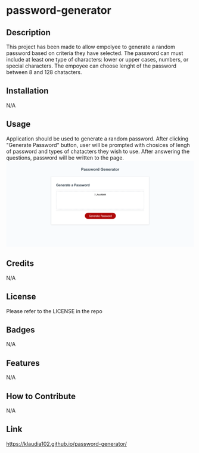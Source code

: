 # password-generator

## Description

This project has been made to allow empolyee to generate a random password based on criteria they have selected. The password can must include at least one type of characters: lower or upper cases, numbers, or special characters. The empoyee can choose lenght of the password between 8 and 128 chatacters.


## Installation

N/A

## Usage

Application should be used to generate a random password. After clicking "Generate Password" button, user will  be prompted with chosices of lengh of password and types of chatacters they wish to use. After answering the questions, password will be written to the page.
![screenshot](assets/images/Screenshot.png)


## Credits

N/A

## License

Please refer to the LICENSE in the repo

## Badges

N/A

## Features

N/A

## How to Contribute

N/A

## Link

https://klaudia102.github.io/password-generator/